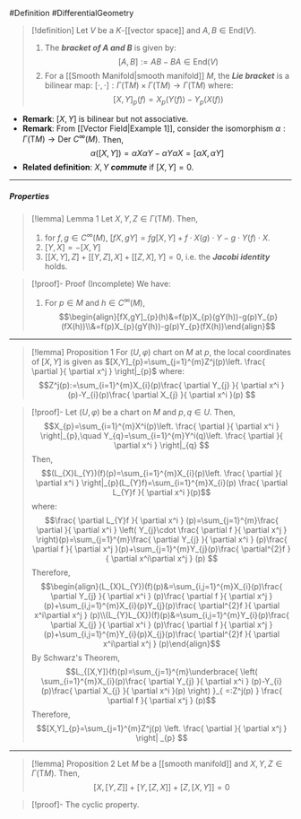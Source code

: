 #Definition #DifferentialGeometry 

> [!definition]
> Let $V$ be a $K$-[[vector space]] and $A,B\in \text{End}(V)$. 
> 1. The ***bracket of $A$ and $B$*** is given by: $$[A,B]:=AB-BA\in \text{End}(V)$$
> 2. For a [[Smooth Manifold|smooth manifold]] $M$, the ***Lie bracket*** is a bilinear map: $[\cdot,\cdot]:\Gamma(\text{T}M)\times\Gamma(\text{T}M)\to\Gamma(\text{T}M)$ where: $$[X,Y]_{p}(f)=X_{p}(Y(f))-Y_{p}(X(f))$$
- **Remark**: $[X,Y]$ is bilinear but not associative.
- **Remark**: From [[Vector Field|Example 1]], consider the isomorphism $\alpha :\Gamma(\text{T}M)\to \text{Der }C^\infty(M)$. Then, $$\alpha([X,Y])=\alpha X\alpha Y-\alpha Y\alpha X=[\alpha X,\alpha Y]$$
- **Related definition**: $X,Y$ ***commute*** if $[X,Y]=0$.
---
##### Properties

> [!lemma] Lemma 1
> Let $X,Y,Z\in \Gamma(\text{T}M)$. Then,
> 1. for $f,g\in C^\infty(M)$, $[fX,gY]=fg[X,Y]+f\cdot X(g)\cdot Y-g\cdot Y(f)\cdot X$.
> 2. $[Y,X]=-[X,Y]$
> 3. $[[X,Y],Z]+[[Y,Z],X]+[[Z,X],Y]=0$, i.e. the ***Jacobi identity*** holds.

> [!proof]- Proof (Incomplete)
> We have:
> 1. For $p\in M$ and $h\in C^\infty(M)$, $$\begin{align}[fX,gY]_{p}(h)&=f(p)X_{p}(gY(h))-g(p)Y_{p}(fX(h))\\&=f(p)X_{p}(gY(h))-g(p)Y_{p}(fX(h))\end{align}$$
---
> [!lemma] Proposition 1
> For $(U,\varphi)$ chart on $M$ at $p$, the local coordinates of $[X,Y]$ is given as $[X,Y]_{p}=\sum_{j=1}^{m}Z^j(p)\left. \frac{ \partial  }{ \partial x^j } \right|_{p}$ where: $$Z^j(p):=\sum_{i=1}^{m}X_{i}(p)\frac{ \partial Y_{j} }{ \partial x^i } (p)-Y_{i}(p)\frac{ \partial X_{j} }{ \partial x^i }(p) $$

> [!proof]-
> Let $(U,\varphi)$ be a chart on $M$ and $p,q\in U$. Then, $$X_{p}=\sum_{i=1}^{m}X^i(p)\left. \frac{ \partial  }{ \partial x^i }  \right|_{p},\quad Y_{q}=\sum_{i=1}^{m}Y^i(q)\left. \frac{ \partial  }{ \partial x^i }  \right|_{q} $$Then, $$(L_{X}L_{Y})(f)(p)=\sum_{i=1}^{m}X_{i}(p)\left. \frac{ \partial  }{ \partial x^i }  \right|_{p}(L_{Y}f)=\sum_{i=1}^{m}X_{i}(p) \frac{ \partial L_{Y}f  }{ \partial x^i }(p)$$where: $$\frac{ \partial L_{Y}f }{ \partial x^i } (p)=\sum_{j=1}^{m}\frac{ \partial  }{ \partial x^i }  \left( Y_{j}\cdot \frac{ \partial f }{ \partial x^j }  \right)(p)=\sum_{j=1}^{m}\frac{ \partial Y_{j} }{ \partial x^i } (p)\frac{ \partial f }{ \partial x^j }(p)+\sum_{j=1}^{m}Y_{j}(p)\frac{ \partial^{2}f }{ \partial x^i\partial x^j } (p) $$Therefore, $$\begin{align}(L_{X}L_{Y})(f)(p)&=\sum_{i,j=1}^{m}X_{i}(p)\frac{ \partial Y_{j} }{ \partial x^i } (p)\frac{ \partial f }{ \partial x^j }(p)+\sum_{i,j=1}^{m}X_{i}(p)Y_{j}(p)\frac{ \partial^{2}f }{ \partial x^i\partial x^j } (p)\\(L_{Y}L_{X})(f)(p)&=\sum_{i,j=1}^{m}Y_{i}(p)\frac{ \partial X_{j} }{ \partial x^i } (p)\frac{ \partial f }{ \partial x^j }(p)+\sum_{i,j=1}^{m}Y_{i}(p)X_{j}(p)\frac{ \partial^{2}f }{ \partial x^i\partial x^j } (p)\end{align}$$By Schwarz's Theorem, $$L_{[X,Y]}(f)(p)=\sum_{j=1}^{m}\underbrace{ \left( \sum_{i=1}^{m}X_{i}(p)\frac{ \partial Y_{j} }{ \partial x^i } (p)-Y_{i}(p)\frac{ \partial X_{j} }{ \partial x^i }(p)  \right) }_{ =:Z^j(p) } \frac{ \partial f }{ \partial x^j } (p)$$Therefore, $$[X,Y]_{p}=\sum_{j=1}^{m}Z^j(p) \left. \frac{ \partial  }{ \partial x^j } \right| _{p} $$
---
> [!lemma] Proposition 2
> Let $M$ be a [[smooth manifold]] and $X,Y,Z\in \Gamma(\text{T}M)$. Then, $$[X,[Y,Z]]+[Y,[Z,X]]+[Z,[X,Y]]=0$$

> [!proof]-
> The cyclic property.